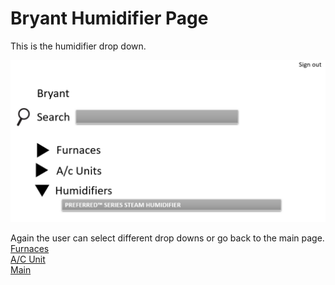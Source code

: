 # Bryant Humidifier Page
This is the humidifier drop down.

![BryantHumidifier](https://github.com/RC11B/HVAC-Project/blob/master/Wire%20Frame/pictures/Bryant4.png)

Again the user can select different drop downs or go back to the main page.
<br>
[Furnaces](BryantFurnaces.md)
<br>
[A/C Unit](BryantAC-Units.md)
<br>
[Main](MainPage.md)
